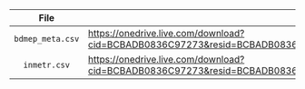 | File             | Link |
|:----------------:|------|
| `bdmep_meta.csv` | https://onedrive.live.com/download?cid=BCBADB0836C97273&resid=BCBADB0836C97273%21115089&authkey=AN3WuZnSKh9jgC8 |
| `inmetr.csv`     | https://onedrive.live.com/download?cid=BCBADB0836C97273&resid=BCBADB0836C97273%21115090&authkey=AHJ7x3UN1MzJW1M |
